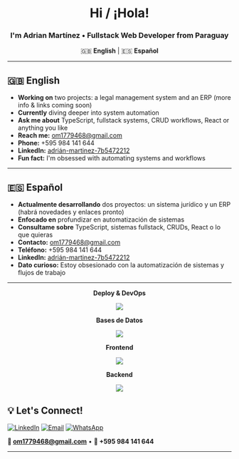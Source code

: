 <div align="center">

# Hi / ¡Hola!

### I'm Adrian Martínez • Fullstack Web Developer from Paraguay

🇬🇧 **English** | 🇪🇸 **Español**

</div>

---

## 🇬🇧 **English**

- **Working on** two projects: a legal management system and an ERP (more info & links coming soon)
- **Currently** diving deeper into system automation
- **Ask me about** TypeScript, fullstack systems, CRUD workflows, React or anything you like
- **Reach me:** om1779468@gmail.com
- **Phone:** +595 984 141 644
- **LinkedIn:** [adrián-martinez-7b5472212](https://www.linkedin.com/in/adri%C3%A1n-martinez-7b5472212/)
- **Fun fact:** I'm obsessed with automating systems and workflows

---

## 🇪🇸 **Español**

- **Actualmente desarrollando** dos proyectos: un sistema jurídico y un ERP (habrá novedades y enlaces pronto)
- **Enfocado en** profundizar en automatización de sistemas
- **Consultame sobre** TypeScript, sistemas fullstack, CRUDs, React o lo que quieras
- **Contacto:** om1779468@gmail.com
- **Teléfono:** +595 984 141 644
- **LinkedIn:** [adrián-martinez-7b5472212](https://www.linkedin.com/in/adri%C3%A1n-martinez-7b5472212/)
- **Dato curioso:** Estoy obsesionado con la automatización de sistemas y flujos de trabajo

---
<div align="center">

  <p><strong> Deploy & DevOps</strong></p>
  <img src="https://skillicons.dev/icons?i=docker,github,vscode&theme=dark" />

  <p><strong> Bases de Datos</strong></p>
  <img src="https://skillicons.dev/icons?i=postgres,mysql,sqlite&theme=dark" />

  <p><strong> Frontend</strong></p>
  <img src="https://skillicons.dev/icons?i=html,css,tailwind,react&theme=dark" />

  <p><strong> Backend</strong></p>
  <img src="https://skillicons.dev/icons?i=js,typescript,nodejs,express,nestjs,python,php,laravel,java&theme=dark" />

</div>


## 💡 **Let's Connect!**

[![LinkedIn](https://img.shields.io/badge/LinkedIn-0077B5?style=for-the-badge&logo=linkedin&logoColor=white)](https://www.linkedin.com/in/adri%C3%A1n-martinez-7b5472212/)
[![Email](https://img.shields.io/badge/Email-D14836?style=for-the-badge&logo=gmail&logoColor=white)](mailto:om1779468@gmail.com)
[![WhatsApp](https://img.shields.io/badge/WhatsApp-25D366?style=for-the-badge&logo=whatsapp&logoColor=white)](https://wa.me/595984141644)

**📧 om1779468@gmail.com** • **📱 +595 984 141 644**

</div>

---

<div align="center">
